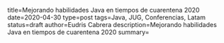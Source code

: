 title=Mejorando habilidades Java en tiempos de cuarentena 2020
date=2020-04-30
type=post
tags=Java, JUG, Conferencias, Latam
status=draft
author=Eudris Cabrera
description=Mejorando habilidades Java en tiempos de cuarentena 2020
summary=
